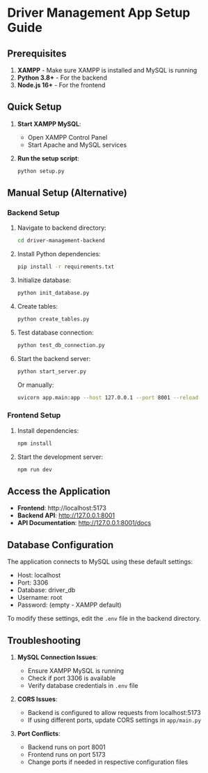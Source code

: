 # Driver Management App Setup Guide

## Prerequisites

1. **XAMPP** - Make sure XAMPP is installed and MySQL is running
2. **Python 3.8+** - For the backend
3. **Node.js 16+** - For the frontend

## Quick Setup

1. **Start XAMPP MySQL**:
   - Open XAMPP Control Panel
   - Start Apache and MySQL services

2. **Run the setup script**:
   ```bash
   python setup.py
   ```

## Manual Setup (Alternative)

### Backend Setup

1. Navigate to backend directory:
   ```bash
   cd driver-management-backend
   ```

2. Install Python dependencies:
   ```bash
   pip install -r requirements.txt
   ```

3. Initialize database:
   ```bash
   python init_database.py
   ```

4. Create tables:
   ```bash
   python create_tables.py
   ```

5. Test database connection:
   ```bash
   python test_db_connection.py
   ```

6. Start the backend server:
   ```bash
   python start_server.py
   ```
   Or manually:
   ```bash
   uvicorn app.main:app --host 127.0.0.1 --port 8001 --reload
   ```

### Frontend Setup

1. Install dependencies:
   ```bash
   npm install
   ```

2. Start the development server:
   ```bash
   npm run dev
   ```

## Access the Application

- **Frontend**: http://localhost:5173
- **Backend API**: http://127.0.0.1:8001
- **API Documentation**: http://127.0.0.1:8001/docs

## Database Configuration

The application connects to MySQL using these default settings:
- Host: localhost
- Port: 3306
- Database: driver_db
- Username: root
- Password: (empty - XAMPP default)

To modify these settings, edit the `.env` file in the backend directory.

## Troubleshooting

1. **MySQL Connection Issues**:
   - Ensure XAMPP MySQL is running
   - Check if port 3306 is available
   - Verify database credentials in `.env` file

2. **CORS Issues**:
   - Backend is configured to allow requests from localhost:5173
   - If using different ports, update CORS settings in `app/main.py`

3. **Port Conflicts**:
   - Backend runs on port 8001
   - Frontend runs on port 5173
   - Change ports if needed in respective configuration files